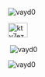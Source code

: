 <p align="left"> <img src="https://komarev.com/ghpvc/?username=vayd0&label=Profile%20views&color=0e75b6&style=flat" alt="vayd0" /> </p>

<p align="left">
<a href="https://discord.gg/kty7ezFtWR" target="blank"><img align="center" src="https://raw.githubusercontent.com/rahuldkjain/github-profile-readme-generator/master/src/images/icons/Social/discord.svg" alt="kty7ezFtWR" height="30" width="40" /></a>
</p>


<p>&nbsp;<img align="center" src="https://github-readme-stats.vercel.app/api?username=vayd0&show_icons=true&locale=en" alt="vayd0" /></p><p><img align="center" src="https://github-readme-streak-stats.herokuapp.com/?user=vayd0&" alt="vayd0" /></p>


